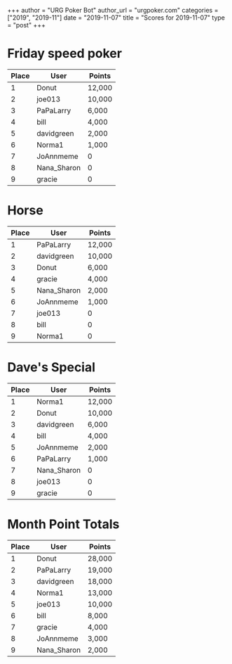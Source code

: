 +++
author = "URG Poker Bot"
author_url = "urgpoker.com"
categories = ["2019", "2019-11"]
date = "2019-11-07"
title = "Scores for 2019-11-07"
type = "post"
+++
# Friday speed poker

| Place | User | Points |
|-------|------|--------|
| 1 | Donut | 12,000 |
| 2 | joe013 | 10,000 |
| 3 | PaPaLarry | 6,000 |
| 4 | bill | 4,000 |
| 5 | davidgreen | 2,000 |
| 6 | Norma1 | 1,000 |
| 7 | JoAnnmeme | 0 |
| 8 | Nana_Sharon | 0 |
| 9 | gracie | 0 |

# Horse

| Place | User | Points |
|-------|------|--------|
| 1 | PaPaLarry | 12,000 |
| 2 | davidgreen | 10,000 |
| 3 | Donut | 6,000 |
| 4 | gracie | 4,000 |
| 5 | Nana_Sharon | 2,000 |
| 6 | JoAnnmeme | 1,000 |
| 7 | joe013 | 0 |
| 8 | bill | 0 |
| 9 | Norma1 | 0 |

# Dave's Special

| Place | User | Points |
|-------|------|--------|
| 1 | Norma1 | 12,000 |
| 2 | Donut | 10,000 |
| 3 | davidgreen | 6,000 |
| 4 | bill | 4,000 |
| 5 | JoAnnmeme | 2,000 |
| 6 | PaPaLarry | 1,000 |
| 7 | Nana_Sharon | 0 |
| 8 | joe013 | 0 |
| 9 | gracie | 0 |

# Month Point Totals

| Place | User | Points |
|-------|------|--------|
| 1 | Donut | 28,000 |
| 2 | PaPaLarry | 19,000 |
| 3 | davidgreen | 18,000 |
| 4 | Norma1 | 13,000 |
| 5 | joe013 | 10,000 |
| 6 | bill | 8,000 |
| 7 | gracie | 4,000 |
| 8 | JoAnnmeme | 3,000 |
| 9 | Nana_Sharon | 2,000 |
